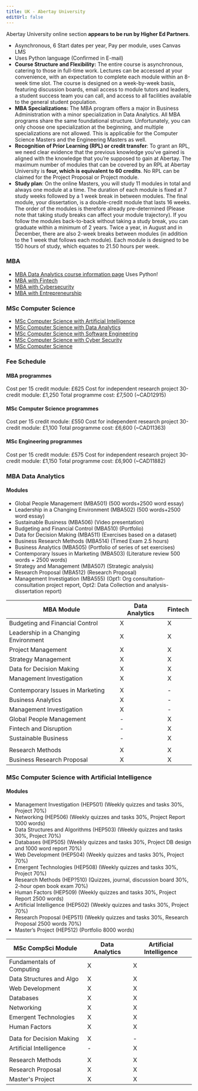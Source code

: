 ```yaml
---
title: UK - Abertay University
editUrl: false
---
```


Abertay University online section **appears to be run by Higher Ed Partners**.

* Asynchronous, 6 Start dates per year, Pay per module, uses Canvas LMS
* Uses Python language (Confirmed in E-mail)
* **Course Structure and Flexibility:** The entire course is asynchronous, catering to those in full-time work. Lectures can be accessed at your convenience, with an expectation to complete each module within an 8-week time slot. The course is designed on a week-by-week basis, featuring discussion boards, email access to module tutors and leaders, a student success team you can call, and access to all facilities available to the general student population.
* **MBA Specializations:** The MBA program offers a major in Business Administration with a minor specialization in Data Analytics. All MBA programs share the same foundational structure. Unfortunately, you can only choose one specialization at the beginning, and multiple specializations are not allowed. This is applicable for the Computer Science Masters and the Engineering Masters as well.
* **Recognition of Prior Learning (RPL) or credit transfer**: To grant an RPL, we need clear evidence that the previous knowledge you’ve gained is aligned with the knowledge that you’re supposed to gain at Abertay. The maximum number of modules that can be covered by an RPL at Abertay University is **four, which is equivalent to 60 credits**. No RPL can be claimed for the Project Proposal or Project module.
* **Study plan**: On the online Masters, you will study 11 modules in total and always one module at a time. The duration of each module is fixed at 7 study weeks followed by a 1 week break in between modules. The final module, your dissertation, is a double-credit module that lasts 16 weeks. The order of the modules is therefore already pre-determined (Please note that taking study breaks can affect your module trajectory). If you follow the modules back-to-back without taking a study break, you can graduate within a minimum of 2 years. Twice a year, in August and in December, there are also 2-week breaks between modules (in addition to the 1 week that follows each module). Each module is designed to be 150 hours of study, which equates to 21.50 hours per week.

### MBA

* [MBA Data Analytics course information page](https://online.abertay.ac.uk/programmes/mba-with-data-analytics/) Uses Python!
* [MBA with Fintech](https://online.abertay.ac.uk/programmes/mba-fintech/)
* [MBA with Cybersecurity](https://online.abertay.ac.uk/programmes/mba-cyber-security/)
* [MBA with Entrepreneurship](https://online.abertay.ac.uk/programmes/mba-with-entrepreneurship/)

### MSc Computer Science

* [MSc Computer Science with Artificial Intelligence](https://online.abertay.ac.uk/programmes/msc-computer-science-with-artificial-intelligence/)
* [MSc Computer Science with Data Analytics](https://online.abertay.ac.uk/programmes/msc-data-analytics/)
* [MSc Computer Science with Software Engineering](https://online.abertay.ac.uk/programmes/msc-software-engineering/)
* [MSc Computer Science with Cyber Security](https://online.abertay.ac.uk/programmes/msc-computer-science-with-cyber-security/)
* [MSc Computer Science](https://online.abertay.ac.uk/programmes/msc-computer-science/)

### Fee Schedule

#### MBA programmes

Cost per 15 credit module: £625
Cost for independent research project 30-credit module: £1,250
Total programme cost: £7,500 (\~CAD12915)

#### MSc Computer Science programmes

Cost per 15 credit module: £550
Cost for independent research project 30-credit module: £1,100
Total programme cost: £6,600 (\~CAD11363)

#### MSc Engineering programmes

Cost per 15 credit module: £575
Cost for independent research project 30-credit module: £1,150
Total programme cost: £6,900 (\~CAD11882)

### MBA Data Analytics

#### Modules

* Global People Management (MBA501) (500 words+2500 word essay)
* Leadership in a Changing Environment (MBA502) (500 words+2500 word essay)
* Sustainable Business (MBA506) (Video presentation)
* Budgeting and Financial Control (MBA510) (Portfolio)
* Data for Decision Making (MBA511) (Exercises based on a dataset)
* Business Research Methods (MBA514) (Timed Exam 2.5 hours)
* Business Analytics (MBA505) (Portfolio of series of set exercises)
* Contemporary Issues in Marketing (MBA503) (Literature review 500 words + 2500 words)
* Strategy and Management (MBA507) (Strategic analysis)
* Research Proposal (MBA512) (Research Proposal)
* Management Investigation (MBA555) (Opt1: Org consultation-consultation project report, Opt2: Data Collection and analysis-dissertation report)

| MBA Module                           | Data Analytics | Fintech |
| ------------------------------------ | -------------- | ------- |
| Budgeting and Financial Control      | X              | X       |
| Leadership in a Changing Environment | X              | X       |
| Project Management                   | X              | X       |
| Strategy Management                  | X              | X       |
| Data for Decision Making             | X              | X       |
| Management Investigation             | X              | X       |
|                                      |                |         |
| Contemporary Issues in Marketing     | X              | -       |
| Business Analytics                   | X              | -       |
| Management Investigation             | X              | -       |
| Global People Management             | -              | X       |
| Fintech and Disruption               | -              | X       |
| Sustainable Business                 | -              | X       |
|                                      |                |         |
| Research Methods                     | X              | X       |
| Business Research Proposal           | X              | X       |

### MSc Computer Science with Artificial Intelligence

#### Modules

* Management Investigation (HEP501) (Weekly quizzes and tasks 30%, Project 70%)
* Networking (HEP506) (Weekly quizzes and tasks 30%, Project Report 1000 words)
* Data Structures and Algorithms (HEP503) (Weekly quizzes and tasks 30%, Project 70%)
* Databases (HEP505) (Weekly quizzes and tasks 30%, Project DB design and 1000 word report 70%)
* Web Development (HEP504) (Weekly quizzes and tasks 30%, Project 70%)
* Emergent Technologies (HEP508) (Weekly quizzes and tasks 30%, Project 70%)
* Research Methods (HEP?510) (Quizzes, journal, discussion board 30%, 2-hour open book exam 70%)
* Human Factors (HEP509) (Weekly quizzes and tasks 30%, Project Report 2500 words)
* Artificial Intelligence (HEP502) (Weekly quizzes and tasks 30%, Project 70%)
* Research Proposal (HEP511) (Weekly quizzes and tasks 30%, Research Proposal 2500 words 70%)
* Master’s Project (HEP512) (Portfolio 8000 words)

| MSc CompSci Module        | Data Analytics | Artificial Intelligence |
| ------------------------- | -------------- | ----------------------- |
| Fundamentals of Computing | X              | X                       |
| Data Structures and Algo  | X              | X                       |
| Web Development           | X              | X                       |
| Databases                 | X              | X                       |
| Networking                | X              | X                       |
| Emergent Technologies     | X              | X                       |
| Human Factors             | X              | X                       |
|                           |                |                         |
| Data for Decision Making  | X              | -                       |
| Artificial Intelligence   | -              | X                       |
|                           |                |                         |
| Research Methods          | X              | X                       |
| Research Proposal         | X              | X                       |
| Master's Project          | X              | X                       |
